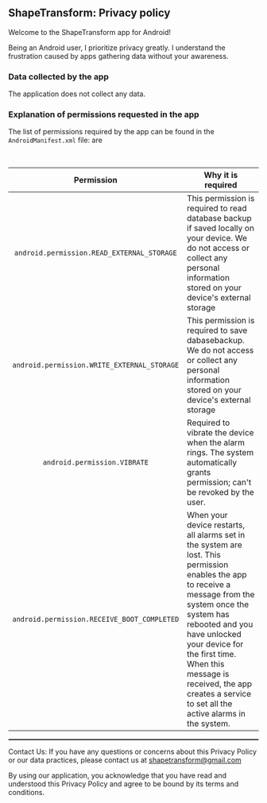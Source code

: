 ## ShapeTransform: Privacy policy

Welcome to the ShapeTransform app for Android!

Being an Android user, I prioritize privacy greatly.
I understand the frustration caused by apps gathering data without your awareness.

### Data collected by the app
The application does not collect any data.

### Explanation of permissions requested in the app
The list of permissions required by the app can be found in the `AndroidManifest.xml` file: are

<br/>

| Permission | Why it is required |
| :---: | --- |
| `android.permission.READ_EXTERNAL_STORAGE` | This permission is required to read database backup if saved locally on your device. We do not access or collect any personal information stored on your device's external storage |
| `android.permission.WRITE_EXTERNAL_STORAGE` | This permission is required to save dabasebackup. We do not access or collect any personal information stored on your device's external storage |
| `android.permission.VIBRATE` | Required to vibrate the device when the alarm rings. The system automatically grants permission; can't be revoked by the user. |
| `android.permission.RECEIVE_BOOT_COMPLETED` | When your device restarts, all alarms set in the system are lost. This permission enables the app to receive a message from the system once the system has rebooted and you have unlocked your device for the first time. When this message is received, the app creates a service to set all the active alarms in the system.|

 <hr style="border:1px solid gray">



Contact Us:
If you have any questions or concerns about this Privacy Policy or our data practices, please contact us at
shapetransform@gmail.com

By using our application, you acknowledge that you have read and understood this Privacy Policy and agree to be bound by its terms and conditions.
